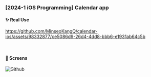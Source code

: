 ### [2024-1 iOS Programming] Calendar app

#### ✨ Real Use
https://github.com/MinseoKangQ/calendar-ios/assets/98332877/ce5086d9-26d4-4dd8-bbb6-e1931ab64c5b

<br>

#### 📱 Screens
![Github](https://github.com/MinseoKangQ/calendar-ios/assets/98332877/4cb3a8f4-3d3b-45ac-ad59-62186f2b9b2f)
